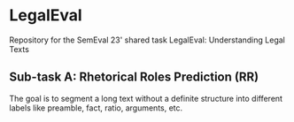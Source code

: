 # LegalEval
Repository for the SemEval 23' shared task LegalEval: Understanding Legal Texts


## Sub-task A: Rhetorical Roles Prediction (RR)
The goal is to segment a long text without a definite structure into different labels like preamble, fact, ratio, arguments, etc.
